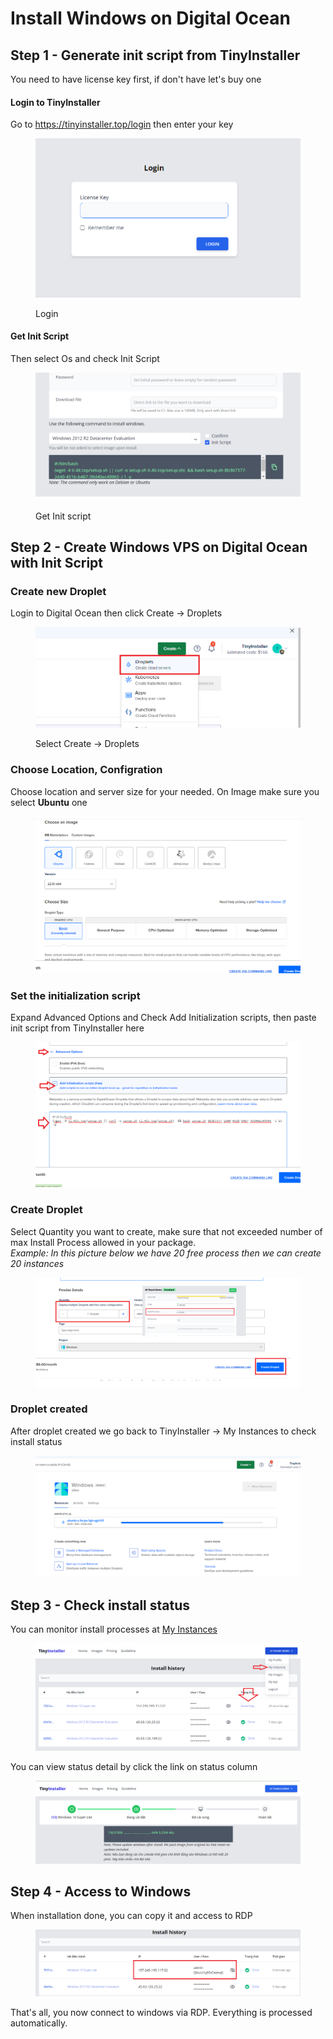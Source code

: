 # Install Windows on Digital Ocean

## Step 1 - Generate init script from TinyInstaller

You need to have license key first, if don't have let's buy one

#### Login to TinyInstaller

Go to https://tinyinstaller.top/login then enter your key

<figure><img src="../.gitbook/assets/image (12) (1).png" alt=""><figcaption><p>Login</p></figcaption></figure>

#### Get Init Script

Then select Os and check Init Script

<figure><img src="../.gitbook/assets/image (18) (1).png" alt=""><figcaption><p>Get Init script</p></figcaption></figure>

## Step 2 - Create Windows VPS on Digital Ocean with Init Script

### Create new Droplet

Login to Digital Ocean then click Create -> Droplets

<figure><img src="../.gitbook/assets/image (19).png" alt=""><figcaption><p>Select Create -> Droplets</p></figcaption></figure>

### Choose Location, Configration

Choose location and server size for your needed. On Image make sure you select **Ubuntu** one

<figure><img src="../.gitbook/assets/image (22) (1) (1).png" alt=""><figcaption></figcaption></figure>

### Set the initialization script

Expand Advanced Options and Check Add Initialization scripts, then paste init script from TinyInstaller here

<figure><img src="../.gitbook/assets/image (11) (1).png" alt=""><figcaption></figcaption></figure>

### Create Droplet

Select Quantity you want to create, make sure that not exceeded number of max Install Process allowed in your package. \
_Example: In this picture below we have 20 free process then we can create 20 instances_

<figure><img src="../.gitbook/assets/image (25).png" alt=""><figcaption></figcaption></figure>

### Droplet created

After droplet created we go back to TinyInstaller -> My Instances to check install status

<figure><img src="../.gitbook/assets/image (9) (1).png" alt=""><figcaption></figcaption></figure>

## Step 3 - Check install status

You can monitor install processes at [My Instances](https://tinyinstaller.top/my-instances)

<figure><img src="../.gitbook/assets/image (24) (1) (1).png" alt=""><figcaption></figcaption></figure>

You can view status detail by click the link on status column

<figure><img src="../.gitbook/assets/image (23) (1).png" alt=""><figcaption></figcaption></figure>

## Step 4 - Access to Windows

When installation done, you can copy it and access to RDP

<figure><img src="../.gitbook/assets/image (31) (1).png" alt=""><figcaption></figcaption></figure>

That's all, you now connect to windows via RDP. Everything is processed automatically.

